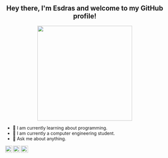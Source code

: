 <h2 align="center"> Hey there, I'm Esdras and welcome to my GitHub profile!</h2>
<p align="center">
 <img width="300px" src="https://cdn.dribbble.com/users/533687/screenshots/3884681/attachments/882956/mikepiechota-howthey-design.jpg" align="center"/>
</p>

- 🌱 I am currently learning about programming.
- 🔭 I am currently a computer engineering student.
- 💬 Ask me about anything.

<a href="https://twitter.com/EsdraZ_">
  <img align="left" alt="Brijesh Dhanani | Twitter" width="22px" src="https://cdn.jsdelivr.net/npm/simple-icons@v3/icons/twitter.svg" />
</a>
<!--
<a href="https://www.linkedin.com/in/brijesh-dhanani-8a2061141">
  <img align="left" alt="Brijesh Dhanani" width="22px" src="https://cdn.jsdelivr.net/npm/simple-icons@v3/icons/linkedin.svg" />
</a>
-->
<a href="https://www.facebook.com/EsdrasIN">
  <img align="left" alt="Brijesh Dhanani" width="22px" src="https://cdn.jsdelivr.net/npm/simple-icons@v3/icons/facebook.svg" />
</a>
<a href="https://www.instagram.com/esdrazz_/">
  <img align="left" alt="Brijesh Dhanani" width="22px" src="https://cdn.jsdelivr.net/npm/simple-icons@v3/icons/instagram.svg" />
</a>
<!--
<a href="https://youtu.be/X_zgw9GojSc">
  <img align="left" alt="Brijesh Dhanani" width="22px" src="https://cdn.jsdelivr.net/npm/simple-icons@v3/icons/youtube.svg" />
</a>
-->
